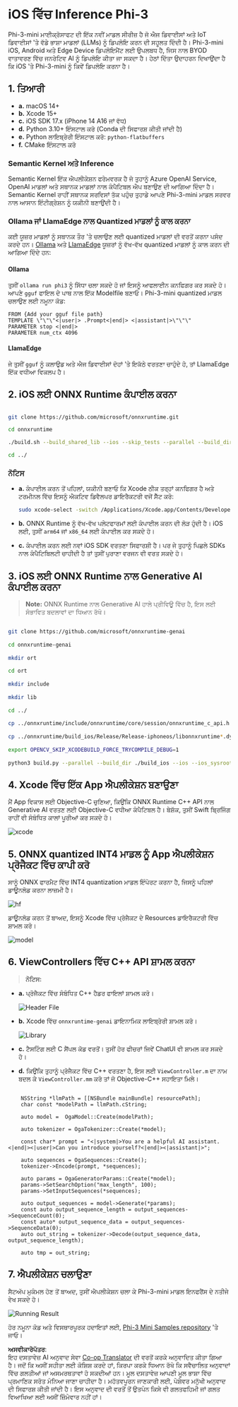 <!--
CO_OP_TRANSLATOR_METADATA:
{
  "original_hash": "82af197df38d25346a98f1f0e84d1698",
  "translation_date": "2025-07-16T20:20:23+00:00",
  "source_file": "md/01.Introduction/03/iOS_Inference.md",
  "language_code": "pa"
}
-->
# **iOS ਵਿੱਚ Inference Phi-3**

Phi-3-mini ਮਾਈਕ੍ਰੋਸਾਫਟ ਦੀ ਇੱਕ ਨਵੀਂ ਮਾਡਲ ਸੀਰੀਜ਼ ਹੈ ਜੋ ਐਜ ਡਿਵਾਈਸਾਂ ਅਤੇ IoT ਡਿਵਾਈਸਾਂ 'ਤੇ ਵੱਡੇ ਭਾਸ਼ਾ ਮਾਡਲਾਂ (LLMs) ਨੂੰ ਡਿਪਲੋਇ ਕਰਨ ਦੀ ਸਹੂਲਤ ਦਿੰਦੀ ਹੈ। Phi-3-mini iOS, Android ਅਤੇ Edge Device ਡਿਪਲੋਇਮੈਂਟ ਲਈ ਉਪਲਬਧ ਹੈ, ਜਿਸ ਨਾਲ BYOD ਵਾਤਾਵਰਣ ਵਿੱਚ ਜਨਰੇਟਿਵ AI ਨੂੰ ਡਿਪਲੋਇ ਕੀਤਾ ਜਾ ਸਕਦਾ ਹੈ। ਹੇਠਾਂ ਦਿੱਤਾ ਉਦਾਹਰਨ ਦਿਖਾਉਂਦਾ ਹੈ ਕਿ iOS 'ਤੇ Phi-3-mini ਨੂੰ ਕਿਵੇਂ ਡਿਪਲੋਇ ਕਰਨਾ ਹੈ।

## **1. ਤਿਆਰੀ**

- **a.** macOS 14+
- **b.** Xcode 15+
- **c.** iOS SDK 17.x (iPhone 14 A16 ਜਾਂ ਵੱਧ)
- **d.** Python 3.10+ ਇੰਸਟਾਲ ਕਰੋ (Conda ਦੀ ਸਿਫਾਰਸ਼ ਕੀਤੀ ਜਾਂਦੀ ਹੈ)
- **e.** Python ਲਾਇਬ੍ਰੇਰੀ ਇੰਸਟਾਲ ਕਰੋ: `python-flatbuffers`
- **f.** CMake ਇੰਸਟਾਲ ਕਰੋ

### Semantic Kernel ਅਤੇ Inference

Semantic Kernel ਇੱਕ ਐਪਲੀਕੇਸ਼ਨ ਫਰੇਮਵਰਕ ਹੈ ਜੋ ਤੁਹਾਨੂੰ Azure OpenAI Service, OpenAI ਮਾਡਲਾਂ ਅਤੇ ਸਥਾਨਕ ਮਾਡਲਾਂ ਨਾਲ ਕੰਪੈਟਿਬਲ ਐਪ ਬਣਾਉਣ ਦੀ ਆਗਿਆ ਦਿੰਦਾ ਹੈ। Semantic Kernel ਰਾਹੀਂ ਸਥਾਨਕ ਸਰਵਿਸਾਂ ਤੱਕ ਪਹੁੰਚ ਤੁਹਾਡੇ ਆਪਣੇ Phi-3-mini ਮਾਡਲ ਸਰਵਰ ਨਾਲ ਆਸਾਨ ਇੰਟੀਗ੍ਰੇਸ਼ਨ ਨੂੰ ਯਕੀਨੀ ਬਣਾਉਂਦੀ ਹੈ।

### Ollama ਜਾਂ LlamaEdge ਨਾਲ Quantized ਮਾਡਲਾਂ ਨੂੰ ਕਾਲ ਕਰਨਾ

ਕਈ ਯੂਜ਼ਰ ਮਾਡਲਾਂ ਨੂੰ ਸਥਾਨਕ ਤੌਰ 'ਤੇ ਚਲਾਉਣ ਲਈ quantized ਮਾਡਲਾਂ ਦੀ ਵਰਤੋਂ ਕਰਨਾ ਪਸੰਦ ਕਰਦੇ ਹਨ। [Ollama](https://ollama.com) ਅਤੇ [LlamaEdge](https://llamaedge.com) ਯੂਜ਼ਰਾਂ ਨੂੰ ਵੱਖ-ਵੱਖ quantized ਮਾਡਲਾਂ ਨੂੰ ਕਾਲ ਕਰਨ ਦੀ ਆਗਿਆ ਦਿੰਦੇ ਹਨ:

#### **Ollama**

ਤੁਸੀਂ `ollama run phi3` ਨੂੰ ਸਿੱਧਾ ਚਲਾ ਸਕਦੇ ਹੋ ਜਾਂ ਇਸਨੂੰ ਆਫਲਾਈਨ ਕਨਫਿਗਰ ਕਰ ਸਕਦੇ ਹੋ। ਆਪਣੇ `gguf` ਫਾਇਲ ਦੇ ਪਾਥ ਨਾਲ ਇੱਕ Modelfile ਬਣਾਓ। Phi-3-mini quantized ਮਾਡਲ ਚਲਾਉਣ ਲਈ ਨਮੂਨਾ ਕੋਡ:

```gguf
FROM {Add your gguf file path}
TEMPLATE \"\"\"<|user|> .Prompt<|end|> <|assistant|>\"\"\"
PARAMETER stop <|end|>
PARAMETER num_ctx 4096
```

#### **LlamaEdge**

ਜੇ ਤੁਸੀਂ `gguf` ਨੂੰ ਕਲਾਉਡ ਅਤੇ ਐਜ ਡਿਵਾਈਸਾਂ ਦੋਹਾਂ 'ਤੇ ਇਕੱਠੇ ਵਰਤਣਾ ਚਾਹੁੰਦੇ ਹੋ, ਤਾਂ LlamaEdge ਇੱਕ ਵਧੀਆ ਵਿਕਲਪ ਹੈ।

## **2. iOS ਲਈ ONNX Runtime ਕੰਪਾਈਲ ਕਰਨਾ**

```bash

git clone https://github.com/microsoft/onnxruntime.git

cd onnxruntime

./build.sh --build_shared_lib --ios --skip_tests --parallel --build_dir ./build_ios --ios --apple_sysroot iphoneos --osx_arch arm64 --apple_deploy_target 17.5 --cmake_generator Xcode --config Release

cd ../

```

### **ਨੋਟਿਸ**

- **a.** ਕੰਪਾਈਲ ਕਰਨ ਤੋਂ ਪਹਿਲਾਂ, ਯਕੀਨੀ ਬਣਾਓ ਕਿ Xcode ਠੀਕ ਤਰ੍ਹਾਂ ਕਨਫਿਗਰ ਹੈ ਅਤੇ ਟਰਮੀਨਲ ਵਿੱਚ ਇਸਨੂੰ ਐਕਟਿਵ ਡਿਵੈਲਪਰ ਡਾਇਰੈਕਟਰੀ ਵਜੋਂ ਸੈੱਟ ਕਰੋ:

    ```bash
    sudo xcode-select -switch /Applications/Xcode.app/Contents/Developer
    ```

- **b.** ONNX Runtime ਨੂੰ ਵੱਖ-ਵੱਖ ਪਲੇਟਫਾਰਮਾਂ ਲਈ ਕੰਪਾਈਲ ਕਰਨ ਦੀ ਲੋੜ ਹੁੰਦੀ ਹੈ। iOS ਲਈ, ਤੁਸੀਂ `arm64` ਜਾਂ `x86_64` ਲਈ ਕੰਪਾਈਲ ਕਰ ਸਕਦੇ ਹੋ।

- **c.** ਕੰਪਾਈਲ ਕਰਨ ਲਈ ਨਵਾਂ iOS SDK ਵਰਤਣਾ ਸਿਫਾਰਸ਼ੀ ਹੈ। ਪਰ ਜੇ ਤੁਹਾਨੂੰ ਪਿਛਲੇ SDKs ਨਾਲ ਕੰਪੈਟਿਬਿਲਟੀ ਚਾਹੀਦੀ ਹੈ ਤਾਂ ਤੁਸੀਂ ਪੁਰਾਣਾ ਵਰਜਨ ਵੀ ਵਰਤ ਸਕਦੇ ਹੋ।

## **3. iOS ਲਈ ONNX Runtime ਨਾਲ Generative AI ਕੰਪਾਈਲ ਕਰਨਾ**

> **Note:** ONNX Runtime ਨਾਲ Generative AI ਹਾਲੇ ਪ੍ਰੀਵਿਊ ਵਿੱਚ ਹੈ, ਇਸ ਲਈ ਸੰਭਾਵਿਤ ਬਦਲਾਵਾਂ ਦਾ ਧਿਆਨ ਰੱਖੋ।

```bash

git clone https://github.com/microsoft/onnxruntime-genai
 
cd onnxruntime-genai
 
mkdir ort
 
cd ort
 
mkdir include
 
mkdir lib
 
cd ../
 
cp ../onnxruntime/include/onnxruntime/core/session/onnxruntime_c_api.h ort/include
 
cp ../onnxruntime/build_ios/Release/Release-iphoneos/libonnxruntime*.dylib* ort/lib
 
export OPENCV_SKIP_XCODEBUILD_FORCE_TRYCOMPILE_DEBUG=1
 
python3 build.py --parallel --build_dir ./build_ios --ios --ios_sysroot iphoneos --ios_arch arm64 --ios_deployment_target 17.5 --cmake_generator Xcode --cmake_extra_defines CMAKE_XCODE_ATTRIBUTE_CODE_SIGNING_ALLOWED=NO

```

## **4. Xcode ਵਿੱਚ ਇੱਕ App ਐਪਲੀਕੇਸ਼ਨ ਬਣਾਉਣਾ**

ਮੈਂ App ਵਿਕਾਸ ਲਈ Objective-C ਚੁਣਿਆ, ਕਿਉਂਕਿ ONNX Runtime C++ API ਨਾਲ Generative AI ਵਰਤਣ ਲਈ Objective-C ਵਧੀਆ ਕੰਪੈਟਿਬਲ ਹੈ। ਬੇਸ਼ੱਕ, ਤੁਸੀਂ Swift ਬ੍ਰਿਜਿੰਗ ਰਾਹੀਂ ਵੀ ਸੰਬੰਧਿਤ ਕਾਲਾਂ ਪੂਰੀਆਂ ਕਰ ਸਕਦੇ ਹੋ।

![xcode](../../../../../translated_images/xcode.8147789e6c25e3e289e6aa56c168089a2c277e3cd6af353fae6c2f4a56eba836.pa.png)

## **5. ONNX quantized INT4 ਮਾਡਲ ਨੂੰ App ਐਪਲੀਕੇਸ਼ਨ ਪ੍ਰੋਜੈਕਟ ਵਿੱਚ ਕਾਪੀ ਕਰੋ**

ਸਾਨੂੰ ONNX ਫਾਰਮੈਟ ਵਿੱਚ INT4 quantization ਮਾਡਲ ਇੰਪੋਰਟ ਕਰਨਾ ਹੈ, ਜਿਸਨੂੰ ਪਹਿਲਾਂ ਡਾਊਨਲੋਡ ਕਰਨਾ ਲਾਜ਼ਮੀ ਹੈ।

![hf](../../../../../translated_images/hf.6b8504fd88ee48dd512d76e0665cb76bd68c8e53d0b21b2a9e6f269f5b961173.pa.png)

ਡਾਊਨਲੋਡ ਕਰਨ ਤੋਂ ਬਾਅਦ, ਇਸਨੂੰ Xcode ਵਿੱਚ ਪ੍ਰੋਜੈਕਟ ਦੇ Resources ਡਾਇਰੈਕਟਰੀ ਵਿੱਚ ਸ਼ਾਮਲ ਕਰੋ।

![model](../../../../../translated_images/model.3b879b14e0be877d12282beb83c953a82b62d4bc6b207a78937223f4798d0f4a.pa.png)

## **6. ViewControllers ਵਿੱਚ C++ API ਸ਼ਾਮਲ ਕਰਨਾ**

> **ਨੋਟਿਸ:**

- **a.** ਪ੍ਰੋਜੈਕਟ ਵਿੱਚ ਸੰਬੰਧਿਤ C++ ਹੈਡਰ ਫਾਇਲਾਂ ਸ਼ਾਮਲ ਕਰੋ।

  ![Header File](../../../../../translated_images/head.64cad021ce70a333ff5d59d4a1b4fb0f3dd2ca457413646191a18346067b2cc9.pa.png)

- **b.** Xcode ਵਿੱਚ `onnxruntime-genai` ਡਾਇਨਾਮਿਕ ਲਾਇਬ੍ਰੇਰੀ ਸ਼ਾਮਲ ਕਰੋ।

  ![Library](../../../../../translated_images/lib.a4209b9f21ddf3445ba6ac69797d49e6586d68a57cea9f8bc9fc34ec3ee979ec.pa.png)

- **c.** ਟੈਸਟਿੰਗ ਲਈ C ਸੈਂਪਲ ਕੋਡ ਵਰਤੋਂ। ਤੁਸੀਂ ਹੋਰ ਫੀਚਰਾਂ ਜਿਵੇਂ ChatUI ਵੀ ਸ਼ਾਮਲ ਕਰ ਸਕਦੇ ਹੋ।

- **d.** ਕਿਉਂਕਿ ਤੁਹਾਨੂੰ ਪ੍ਰੋਜੈਕਟ ਵਿੱਚ C++ ਵਰਤਣਾ ਹੈ, ਇਸ ਲਈ `ViewController.m` ਦਾ ਨਾਮ ਬਦਲ ਕੇ `ViewController.mm` ਕਰੋ ਤਾਂ ਜੋ Objective-C++ ਸਹਾਇਤਾ ਮਿਲੇ।

```objc

    NSString *llmPath = [[NSBundle mainBundle] resourcePath];
    char const *modelPath = llmPath.cString;

    auto model =  OgaModel::Create(modelPath);

    auto tokenizer = OgaTokenizer::Create(*model);

    const char* prompt = "<|system|>You are a helpful AI assistant.<|end|><|user|>Can you introduce yourself?<|end|><|assistant|>";

    auto sequences = OgaSequences::Create();
    tokenizer->Encode(prompt, *sequences);

    auto params = OgaGeneratorParams::Create(*model);
    params->SetSearchOption("max_length", 100);
    params->SetInputSequences(*sequences);

    auto output_sequences = model->Generate(*params);
    const auto output_sequence_length = output_sequences->SequenceCount(0);
    const auto* output_sequence_data = output_sequences->SequenceData(0);
    auto out_string = tokenizer->Decode(output_sequence_data, output_sequence_length);
    
    auto tmp = out_string;

```

## **7. ਐਪਲੀਕੇਸ਼ਨ ਚਲਾਉਣਾ**

ਸੈਟਅੱਪ ਮੁਕੰਮਲ ਹੋਣ ਤੋਂ ਬਾਅਦ, ਤੁਸੀਂ ਐਪਲੀਕੇਸ਼ਨ ਚਲਾ ਕੇ Phi-3-mini ਮਾਡਲ ਇਨਫਰੈਂਸ ਦੇ ਨਤੀਜੇ ਵੇਖ ਸਕਦੇ ਹੋ।

![Running Result](../../../../../translated_images/result.326a947a6a2b9c5115a3e462b9c1b5412260f847478496c0fc7535b985c3f55a.pa.jpg)

ਹੋਰ ਨਮੂਨਾ ਕੋਡ ਅਤੇ ਵਿਸਥਾਰਪੂਰਕ ਹਦਾਇਤਾਂ ਲਈ, [Phi-3 Mini Samples repository](https://github.com/Azure-Samples/Phi-3MiniSamples/tree/main/ios) 'ਤੇ ਜਾਓ।

**ਅਸਵੀਕਾਰੋਪੱਤਰ**:  
ਇਹ ਦਸਤਾਵੇਜ਼ AI ਅਨੁਵਾਦ ਸੇਵਾ [Co-op Translator](https://github.com/Azure/co-op-translator) ਦੀ ਵਰਤੋਂ ਕਰਕੇ ਅਨੁਵਾਦਿਤ ਕੀਤਾ ਗਿਆ ਹੈ। ਜਦੋਂ ਕਿ ਅਸੀਂ ਸਹੀਤਾ ਲਈ ਕੋਸ਼ਿਸ਼ ਕਰਦੇ ਹਾਂ, ਕਿਰਪਾ ਕਰਕੇ ਧਿਆਨ ਰੱਖੋ ਕਿ ਸਵੈਚਾਲਿਤ ਅਨੁਵਾਦਾਂ ਵਿੱਚ ਗਲਤੀਆਂ ਜਾਂ ਅਸਮਰਥਤਾਵਾਂ ਹੋ ਸਕਦੀਆਂ ਹਨ। ਮੂਲ ਦਸਤਾਵੇਜ਼ ਆਪਣੀ ਮੂਲ ਭਾਸ਼ਾ ਵਿੱਚ ਪ੍ਰਮਾਣਿਕ ਸਰੋਤ ਮੰਨਿਆ ਜਾਣਾ ਚਾਹੀਦਾ ਹੈ। ਮਹੱਤਵਪੂਰਨ ਜਾਣਕਾਰੀ ਲਈ, ਪੇਸ਼ੇਵਰ ਮਨੁੱਖੀ ਅਨੁਵਾਦ ਦੀ ਸਿਫਾਰਸ਼ ਕੀਤੀ ਜਾਂਦੀ ਹੈ। ਇਸ ਅਨੁਵਾਦ ਦੀ ਵਰਤੋਂ ਤੋਂ ਉਤਪੰਨ ਕਿਸੇ ਵੀ ਗਲਤਫਹਿਮੀ ਜਾਂ ਗਲਤ ਵਿਆਖਿਆ ਲਈ ਅਸੀਂ ਜ਼ਿੰਮੇਵਾਰ ਨਹੀਂ ਹਾਂ।